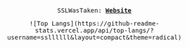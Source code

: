 <p align="center">
  <samp>
    SSLWasTaken:
    <b><a href="https://ssllllll.github.io/coolsite/">Website</a></b>
    <b><a href="https://ssllllll.github.io/coolsite/"></a></b>
</samp><br>
</p>


<p align="center">
  <samp>
![Top Langs](https://github-readme-stats.vercel.app/api/top-langs/?username=ssllllll&layout=compact&theme=radical)



